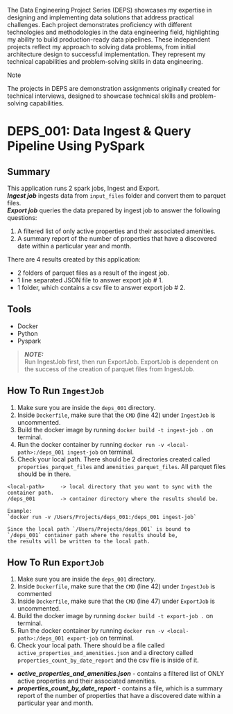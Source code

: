 The Data Engineering Project Series (DEPS) showcases my expertise in designing and implementing data solutions that address practical challenges. Each project demonstrates proficiency with different technologies and methodologies in the data engineering field, highlighting my ability to build production-ready data pipelines. These independent projects reflect my approach to solving data problems, from initial architecture design to successful implementation. They represent my technical capabilities and problem-solving skills in data engineering.

> [!NOTE]
> The projects in DEPS are demonstration assignments originally created for technical interviews, designed to showcase technical skills and problem-solving capabilities.

# DEPS_001: Data Ingest & Query Pipeline Using PySpark

## Summary

This application runs 2 spark jobs, Ingest and Export.\
**_Ingest job_** ingests data from `input_files` folder and convert them to parquet files.\
**_Export job_** queries the data prepared by ingest job to answer the following questions:

1. A filtered list of only active properties and their associated amenities.
2. A summary report of the number of properties that have a discovered date within a particular year and month.

There are 4 results created by this application:

* 2 folders of parquet files as a result of the ingest job.
* 1 line separated JSON file to answer export job # 1.
* 1 folder, which contains a csv file to answer export job # 2.

## Tools

* Docker
* Python
* Pyspark


> **_NOTE:_**  
> Run IngestJob first, then run ExportJob. 
> ExportJob is dependent on the success of the creation of parquet files from IngestJob.


## How To Run `IngestJob`

1. Make sure you are inside the `deps_001` directory.
2. Inside `Dockerfile`, make sure that the `CMD` (line 42) under `IngestJob` is uncommented.
3. Build the docker image by running `docker build -t ingest-job .` on terminal.
4. Run the docker container by running `docker run -v <local-path>:/deps_001 ingest-job` on terminal.
5. Check your local path. There should be 2 directories created called `properties_parquet_files` and 
`amenities_parquet_files`. All parquet files should be in there.

```
<local-path>     -> local directory that you want to sync with the container path.
/deps_001        -> container directory where the results should be. 

Example: 
`docker run -v /Users/Projects/deps_001:/deps_001 ingest-job`

Since the local path `/Users/Projects/deps_001` is bound to `/deps_001` container path where the results should be,
the results will be written to the local path.
```

## How To Run `ExportJob`

1. Make sure you are inside the `deps_001` directory.
2. Inside `Dockerfile`, make sure that the `CMD` (line 42) under `IngestJob` is commented
3. Inside `Dockerfile`, make sure that the `CMD` (line 47) under `ExportJob` is uncommented.
4. Build the docker image by running `docker build -t export-job .` on terminal.
5. Run the docker container by running `docker run -v <local-path>:/deps_001 export-job` on terminal.
6. Check your local path. There should be a file called `active_properties_and_amenities.json` and
a directory called `properties_count_by_date_report` and the csv file is inside of it.

- **_active_properties_and_amenities.json_** - contains a filtered list of ONLY active properties and their associated amenities.
- **_properties_count_by_date_report_** - contains a file, which is a summary report of the number of properties that have a discovered
date within a particular year and month. 
